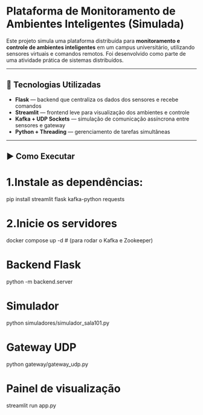 # Plataforma de Monitoramento de Ambientes Inteligentes (Simulada)

Este projeto simula uma plataforma distribuída para **monitoramento e controle de ambientes inteligentes** em um campus universitário, utilizando sensores virtuais e comandos remotos. Foi desenvolvido como parte de uma atividade prática de sistemas distribuídos.

---

## 🧠 Tecnologias Utilizadas

- **Flask** — backend que centraliza os dados dos sensores e recebe comandos
- **Streamlit** — frontend leve para visualização dos ambientes e controle
- **Kafka + UDP Sockets** — simulação de comunicação assíncrona entre sensores e gateway
- **Python + Threading** — gerenciamento de tarefas simultâneas

---


## ▶️ Como Executar

# 1.Instale as dependências:
 
pip install streamlit flask kafka-python requests

# 2.Inicie os servidores
 
docker compose up -d   # (para rodar o Kafka e Zookeeper)

# Backend Flask
python -m backend.server

# Simulador
python simuladores/simulador_sala101.py

# Gateway UDP
python gateway/gateway_udp.py

# Painel de visualização
streamlit run app.py
